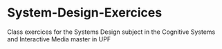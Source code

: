 # System-Design-Exercices
Class exercices for the Systems Design subject in the Cognitive Systems and Interactive Media master in UPF
